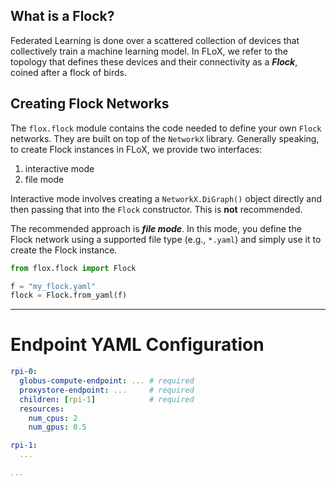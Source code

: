 ## What is a Flock?
Federated Learning is done over a scattered collection of devices that collectively train a machine learning model. In FLoX, we refer to the topology that defines these devices and their connectivity as a ***Flock***, coined after a flock of birds.

## Creating Flock Networks
The ``flox.flock`` module contains the code needed to define your own ``Flock`` networks. They are built on top of the ``NetworkX``  library. Generally speaking, to create Flock instances in FLoX, we provide two interfaces:
  1. interactive mode
  2. file mode

Interactive mode involves creating a ``NetworkX.DiGraph()`` object directly and then passing that into the ``Flock`` constructor. This is **not** recommended.

The recommended approach is ***file mode***. In this mode, you define the Flock network using a supported file type (e.g., `*.yaml`) and simply use it to create the Flock instance.

```python
from flox.flock import Flock

f = "my_flock.yaml"
flock = Flock.from_yaml(f) 
```

*** 

# Endpoint YAML Configuration

```yaml
rpi-0:
  globus-compute-endpoint: ... # required
  proxystore-endpoint: ...     # required
  children: [rpi-1]            # required
  resources:
    num_cpus: 2
    num_gpus: 0.5

rpi-1: 
  ...

...
```